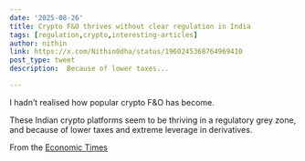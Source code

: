 ```yaml
---
date: '2025-08-26'
title: Crypto F&O thrives without clear regulation in India
tags: [regulation,crypto,interesting-articles]
author: nithin
link: https://x.com/Nithin0dha/status/1960245368764969410
post_type: tweet
description:  Because of lower taxes...

---
```

I hadn’t realised how popular crypto F&O has become.

These Indian crypto platforms seem to be thriving in a regulatory grey zone, and because of lower taxes and extreme leverage in derivatives.

From the [Economic Times](https://economictimes.indiatimes.com/markets/cryptocurrency/why-are-indian-traders-flocking-to-crypto-futures-over-spot-deals/articleshow/123513396.cms?from=mdr)
